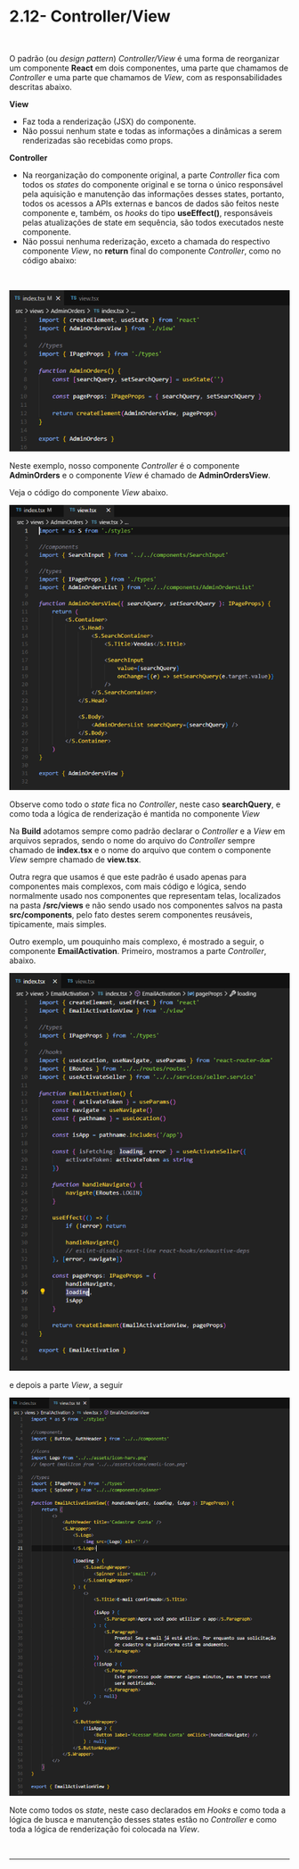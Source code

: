 # 2.12- Controller/View

<br>

O padrão (ou *design pattern*) *Controller/View* é uma forma de reorganizar um componente **React** em dois componentes, uma parte que chamamos de *Controller* e uma parte que chamamos de *View*, com as responsabilidades descritas abaixo.

**View**
- Faz toda a renderização (JSX) do componente.
- Não possui nenhum state e todas as informações a dinâmicas a serem renderizadas são recebidas como props.

**Controller**
- Na reorganização do componente original, a parte *Controller* fica com todos os *states* do componente original e se torna o único responsável pela aquisição e manutenção das informações desses states, portanto, todos os acessos a APIs externas e bancos de dados são feitos neste componente e, também, os *hooks* do tipo **useEffect()**, responsáveis pelas atualizações de state em sequência, são todos executados neste componente.
- Não possui nenhuma rederização, exceto a chamada do respectivo componente *View*, no **return** final do componente *Controller*, como no código abaixo:
<br>

![Admin Orders Controller](./images/controller.png)

Neste exemplo, nosso componente *Controller* é o componente **AdminOrders** e o componente *View* é chamado de **AdminOrdersView**.

Veja o código do componente *View* abaixo.
<br>

![Admin Orders View](./images/view.png)

Observe como todo o *state* fica no *Controller*, neste caso **searchQuery**, e como toda a lógica de renderização é mantida no componente *View*

Na **Build** adotamos sempre como padrão declarar o *Controller* e a *View* em arquivos seprados, sendo o nome do arquivo do *Controller* sempre chamado de **index.tsx** e o nome do arquivo que contem o componente *View* sempre chamado de **view.tsx**.

Outra regra que usamos é que este padrão é usado apenas para componentes mais complexos, com mais código e lógica, sendo normalmente usado nos componentes que representam telas, localizados na pasta **/src/views** e não sendo usado nos componentes salvos na pasta **src/components**, pelo fato destes serem componentes reusáveis, tipicamente, mais simples.

Outro exemplo, um pouquinho mais complexo, é mostrado a seguir, o componente **EmailActivation**. Primeiro, mostramos a parte *Controller*, abaixo.

![EmailActivation Controller](./images/email-activation-controller.png)

e depois a parte *View*, a seguir

![EmailActivation View](./images/email-activation-view.png)

Note como todos os *state*, neste caso declarados em *Hooks* e como toda a lógica de busca e manutenção desses states estão no *Controller* e como toda a lógica de renderização foi colocada na *View*.

<br>

***
